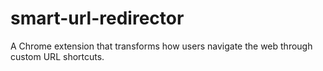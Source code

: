 # smart-url-redirector
A Chrome extension that transforms how users navigate the web through custom URL shortcuts.
